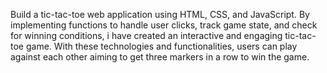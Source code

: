 Build a tic-tac-toe web application using HTML, CSS, and JavaScript. By implementing functions to handle user clicks, track game state, and check for winning conditions, i have created an interactive and engaging tic-tac-toe game. With these technologies and functionalities, users can play against each other aiming to get three markers in a row to win the game.
